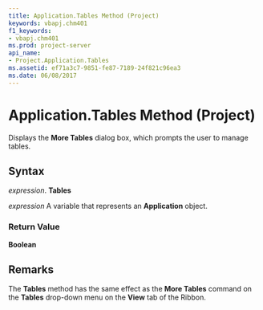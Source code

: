 ```yaml
---
title: Application.Tables Method (Project)
keywords: vbapj.chm401
f1_keywords:
- vbapj.chm401
ms.prod: project-server
api_name:
- Project.Application.Tables
ms.assetid: ef71a3c7-9851-fe87-7189-24f821c96ea3
ms.date: 06/08/2017
---
```



# Application.Tables Method (Project)

Displays the  **More Tables** dialog box, which prompts the user to manage tables.


## Syntax

 _expression_. **Tables**

 _expression_ A variable that represents an **Application** object.


### Return Value

 **Boolean**


## Remarks

The  **Tables** method has the same effect as the **More Tables** command on the **Tables** drop-down menu on the **View** tab of the Ribbon.


